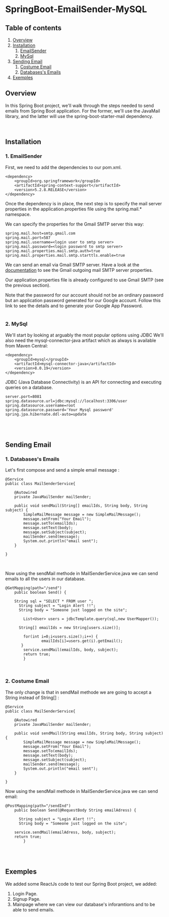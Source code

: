# SpringBoot-EmailSender-MySQL

## Table of contents

1. [Overview](#Overview)
2. [Installation](#installation)
    1. [EmailSender](#EmailSender)
    2. [MySql](#MySql)
4. [Sending Email](#Sending_Email)
    1. [Costume Email](@Costume-Email)
    2. [Databases's Emails](#Db-Email)
5. [Exemples](#Exemples)


## Overview<a name="Overview"></a>

In this Spring Boot project,  we'll walk through the steps needed to send emails from Spring Boot application. For the former, we'll use the JavaMail library, and the latter will use the spring-boot-starter-mail dependency.


<br/>

## Installation<a name="installation"></a>

### 1. EmailSender<a name="EmailSender"></a>


First, we need to add the dependencies to our pom.xml.


```
<dependency>
    <groupId>org.springframework</groupId>
    <artifactId>spring-context-support</artifactId>
    <version>5.2.8.RELEASE</version>
</dependency>
```


Once the dependency is in place, the next step is to specify the mail server properties in the application.properties file using the spring.mail.* namespace.

We can specify the properties for the Gmail SMTP server this way:

```
spring.mail.host=smtp.gmail.com
spring.mail.port=587
spring.mail.username=<login user to smtp server>
spring.mail.password=<login password to smtp server>
spring.mail.properties.mail.smtp.auth=true
spring.mail.properties.mail.smtp.starttls.enable=true
```

We can send an email via Gmail SMTP server. Have a look at the [documentation](https://support.google.com/mail/answer/7104828?hl=en&rd=3&visit_id=637812960575206948-2906502522) to see the Gmail outgoing mail SMTP server properties.

Our application.properties file is already configured to use Gmail SMTP (see the previous section).

Note that the password for our account should not be an ordinary password but an application password generated for our Google account. Follow this link to see the details and to generate your Google App Password.
<br/><br/>

### 2. MySql<a name="MySql"></a>

We'll start by looking at arguably the most popular options using JDBC
We'll also need the mysql-connector-java artifact which as always is available from Maven Central:

```
<dependency>
    <groupId>mysql</groupId>
    <artifactId>mysql-connector-java</artifactId>
    <version>8.0.19</version>
</dependency>
```

JDBC (Java Database Connectivity) is an API for connecting and executing queries on a database.

```
server.port=8081
spring.datasource.url=jdbc:mysql://localhost:3306/user
spring.datasource.username=root
spring.datasource.password='Your Mysql password'
spring.jpa.hibernate.ddl-auto=update
```
<br/><br/>

## Sending Email<a name="Sending_Email"></a>

### 1. Databases's Emails<a name="Db-Email"></a>


Let's first compose and send a simple email message :

```
@Service
public class MailSenderService{
	
	@Autowired
	private JavaMailSender mailSender;

	public void sendMail(String[] emailIds, String body, String subject) {
		SimpleMailMessage message = new SimpleMailMessage();
		message.setFrom("Your Email");
		message.setTo(emailIds);
		message.setText(body);
		message.setSubject(subject);
		mailSender.send(message);
		System.out.println("email sent");
	}

}
```
<br/>

Now using the sendMail methode in MailSenderService.java we can send emails to all the users in our database.
<br/>

```
@GetMapping(path="/send")
	public boolean Send() {
				
  	String sql = "SELECT * FROM user ";
	  String subject = "Login Alert !!";
	  String body = "Someone just logged on the site";
			        
		List<User> users = jdbcTemplate.query(sql,new UserMapper());
				 	
	  String[] emailIds = new String[users.size()];
				 	
		for(int i=0;i<users.size();i++) {
				emailIds[i]=users.get(i).getEmail();
	   }
		service.sendMail(emailIds, body, subject);
		return true;
		}
```
<br/>

### 2. Costume Email<a name="Costume-Email"></a>

The only change is that in sendMail methode we are going to accept a String instead of String[] :

```
@Service
public class MailSenderService{
	
	@Autowired
	private JavaMailSender mailSender;

	public void sendMail(String emailIds, String body, String subject) {
		SimpleMailMessage message = new SimpleMailMessage();
		message.setFrom("Your Email");
		message.setTo(emailIds);
		message.setText(body);
		message.setSubject(subject);
		mailSender.send(message);
		System.out.println("email sent");
	}

}
```

Now using the sendMail methode in MailSenderService.java we can send email:

```
@PostMapping(path="/sendInd")
	public boolean Send(@RequestBody String emailAdress) {
				
	  String subject = "Login Alert !!";
	  String body = "Someone just logged on the site";
			        
	service.sendMail(emailAdress, body, subject);
	return true;
		}
```

<br/><br/>

## Exemples <a name="Exemples"></a>

We added some ReactJs code to test our Spring Boot project, we added: 
   1. Login Page.
   2. Signup Page.
   3. Mainpage where we can view our database's inforamtions and to be able to send emails.

